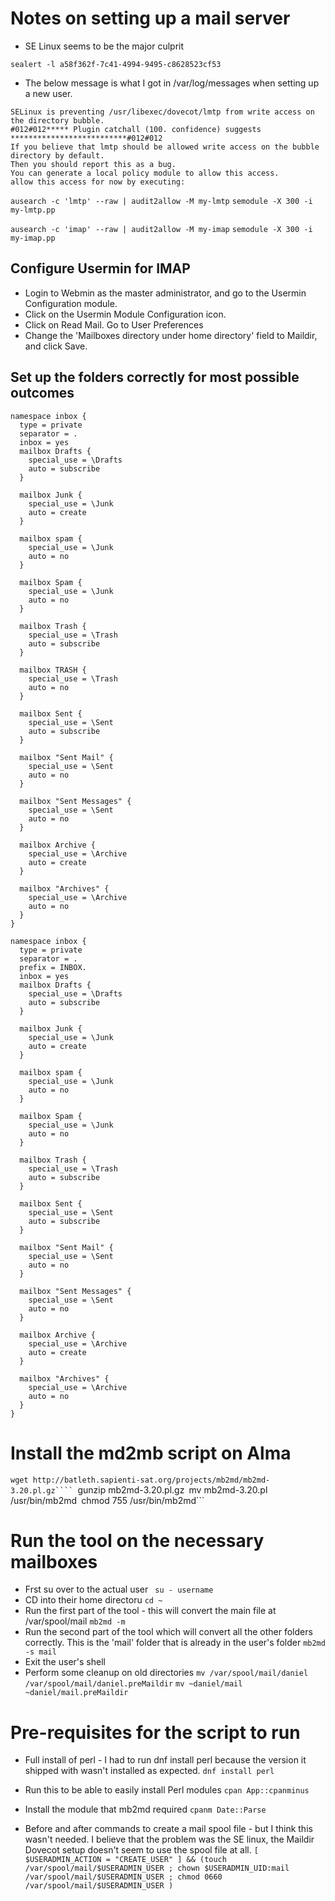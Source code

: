 # Notes on setting up a mail server
- SE Linux seems to be the major culprit

```sealert -l a58f362f-7c41-4994-9495-c8628523cf53```
- The below message is what I got in /var/log/messages when setting up a new user.

~~~~
SELinux is preventing /usr/libexec/dovecot/lmtp from write access on the directory bubble.
#012#012***** Plugin catchall (100. confidence) suggests   **************************#012#012
If you believe that lmtp should be allowed write access on the bubble directory by default.
Then you should report this as a bug.
You can generate a local policy module to allow this access.
allow this access for now by executing:
~~~~


```ausearch -c 'lmtp' --raw | audit2allow -M my-lmtp```
```semodule -X 300 -i my-lmtp.pp```

 ```ausearch -c 'imap' --raw | audit2allow -M my-imap```
 ```semodule -X 300 -i my-imap.pp```

## Configure Usermin for IMAP

- Login to Webmin as the master administrator, and go to the Usermin Configuration module.
- Click on the Usermin Module Configuration icon.
- Click on Read Mail. Go to User Preferences
- Change the 'Mailboxes directory under home directory' field to Maildir, and click Save.

## Set up the folders correctly for most possible outcomes
```
namespace inbox {
  type = private
  separator = .
  inbox = yes
  mailbox Drafts {
    special_use = \Drafts
    auto = subscribe
  }

  mailbox Junk {
    special_use = \Junk
    auto = create
  }

  mailbox spam {
    special_use = \Junk
    auto = no
  }

  mailbox Spam {
    special_use = \Junk
    auto = no
  }

  mailbox Trash {
    special_use = \Trash
    auto = subscribe
  }

  mailbox TRASH {
    special_use = \Trash
    auto = no
  }

  mailbox Sent {
    special_use = \Sent
    auto = subscribe
  }

  mailbox "Sent Mail" {
    special_use = \Sent
    auto = no
  }

  mailbox "Sent Messages" {
    special_use = \Sent
    auto = no
  }

  mailbox Archive {
    special_use = \Archive
    auto = create
  }

  mailbox "Archives" {
    special_use = \Archive
    auto = no
  }
}
```


```
namespace inbox {
  type = private
  separator = .
  prefix = INBOX.
  inbox = yes
  mailbox Drafts {
    special_use = \Drafts
    auto = subscribe
  }

  mailbox Junk {
    special_use = \Junk
    auto = create
  }

  mailbox spam {
    special_use = \Junk
    auto = no
  }

  mailbox Spam {
    special_use = \Junk
    auto = no
  }

  mailbox Trash {
    special_use = \Trash
    auto = subscribe
  }

  mailbox Sent {
    special_use = \Sent
    auto = subscribe
  }

  mailbox "Sent Mail" {
    special_use = \Sent
    auto = no
  }

  mailbox "Sent Messages" {
    special_use = \Sent
    auto = no
  }

  mailbox Archive {
    special_use = \Archive
    auto = create
  }

  mailbox "Archives" {
    special_use = \Archive
    auto = no
  }
}
```

# Install the md2mb script on Alma
```wget http://batleth.sapienti-sat.org/projects/mb2md/mb2md-3.20.pl.gz````
```gunzip mb2md-3.20.pl.gz```
```mv mb2md-3.20.pl /usr/bin/mb2md```
```chmod 755 /usr/bin/mb2md```

# Run the tool on the necessary mailboxes
- Frst su over to the actual user
``` su - username```
- CD into their home directoru
```cd ~```
- Run the first part of the tool - this will convert the main file at /var/spool/mail
```mb2md -m ```
- Run the second part of the tool which will convert all the other folders correctly. This is the 'mail' folder that is already in the user's folder
```mb2md -s mail```
- Exit the user's shell
- Perform some cleanup on old directories
```mv /var/spool/mail/daniel /var/spool/mail/daniel.preMaildir``` 
```mv ~daniel/mail ~daniel/mail.preMaildir```


# Pre-requisites for the script to run 
- Full install of perl - I had to run dnf install perl because the version it shipped with wasn't installed as expected.
```dnf install perl```
- Run this to be able to easily install Perl modules
```cpan App::cpanminus```
- Install the module that mb2md required
```cpanm Date::Parse ```


- Before and after commands to create a mail spool file - but I think this wasn't needed. I believe that the problem was the SE linux, the Maildir Dovecot setup doesn't seem to use the spool file
at all.
```[ $USERADMIN_ACTION = "CREATE_USER" ] && (touch /var/spool/mail/$USERADMIN_USER ; chown $USERADMIN_UID:mail /var/spool/mail/$USERADMIN_USER ; chmod 0660 /var/spool/mail/$USERADMIN_USER )```

